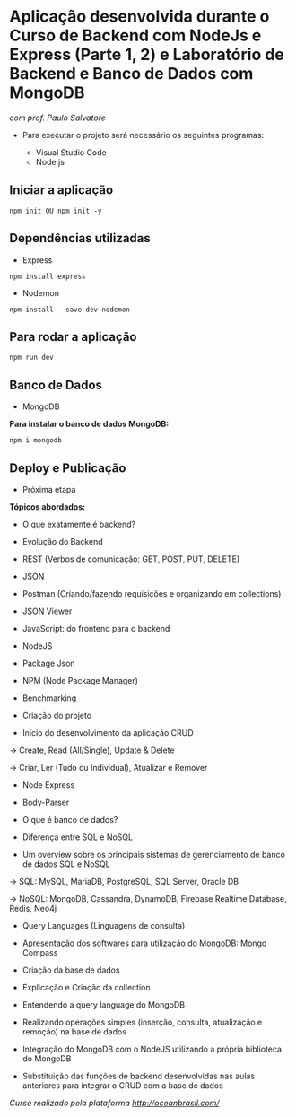 # Aplicação desenvolvida durante o Curso de Backend com NodeJs e Express (Parte 1, 2) e Laboratório de Backend e Banco de Dados com MongoDB

_com prof. Paulo Salvatore_

- Para executar o projeto será necessário os seguintes programas:

  - Visual Studio Code
  - Node.js

## Iniciar a aplicação
```
npm init OU npm init -y
```
## Dependências utilizadas

- Express
```
npm install express
```
- Nodemon
```
npm install --save-dev nodemon
```
## Para rodar a aplicação
```
npm run dev
```
## Banco de Dados

- MongoDB

**Para instalar o banco de dados MongoDB:**
```
npm i mongodb
```
## Deploy e Publicação
- Próxima etapa

**Tópicos abordados:**

- O que exatamente é backend?

- Evolução do Backend

- REST (Verbos de comunicação: GET, POST, PUT, DELETE)

- JSON

- Postman (Criando/fazendo requisições e organizando em collections)

- JSON Viewer

- JavaScript: do frontend para o backend

- NodeJS

- Package Json

- NPM (Node Package Manager)

- Benchmarking

- Criação do projeto

- Início do desenvolvimento da aplicação CRUD

-> Create, Read (All/Single), Update & Delete

-> Criar, Ler (Tudo ou Individual), Atualizar e Remover

- Node Express

- Body-Parser

- O que é banco de dados?

- Diferença entre SQL e NoSQL

- Um overview sobre os principais sistemas de gerenciamento de banco de dados SQL e NoSQL

-> SQL: MySQL, MariaDB, PostgreSQL, SQL Server, Oracle DB

-> NoSQL: MongoDB, Cassandra, DynamoDB, Firebase Realtime Database, Redis, Neo4j

- Query Languages (Linguagens de consulta)

- Apresentação dos softwares para utilização do MongoDB: Mongo Compass

- Criação da base de dados

- Explicação e Criação da collection

- Entendendo a query language do MongoDB

- Realizando operações simples (inserção, consulta, atualização e remoção) na base de dados

- Integração do MongoDB com o NodeJS utilizando a própria biblioteca do MongoDB

- Substituição das funções de backend desenvolvidas nas aulas anteriores para integrar o CRUD com a base de dados

_Curso realizado pela plataforma http://oceanbrasil.com/_
